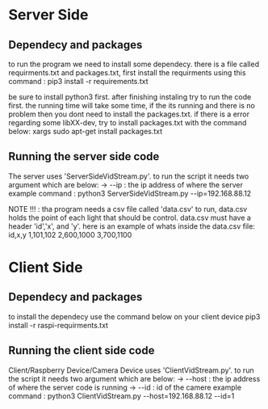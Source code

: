 # Server Side
## Dependecy and packages
to run the program we need to install some dependecy. there is a file
called requirments.txt and packages.txt, first install the requirments using
this command : 
pip3 install -r requirements.txt

be sure to install python3 first. after finishing instaling try to run the code first.
the running time will take some time, if the its running and there is no problem then you
dont need to install the packages.txt. if there is a error regarding some libXX-dev, try to 
install packages.txt with the command below:
xargs sudo apt-get install packages.txt

## Running the server side code
The server uses 'ServerSideVidStream.py'. to run the
script it needs two argument which are below:
-> --ip : the ip address of where the server
example command : python3 ServerSideVidStream.py --ip=192.168.88.12

NOTE !!! : tha program needs a csv file called 'data.csv' to run, data.csv holds
the point of each light that should be control. data.csv must have a header 
'id','x', and 'y'. here is an example of whats inside the data.csv file:
id,x,y
1,101,102
2,600,1000
3,700,1100


# Client Side
## Dependecy and packages
to install the dependecy use the command below on your client device
pip3 install -r raspi-requirments.txt

## Running the client side code
Client/Raspberry Device/Camera Device uses 'ClientVidStream.py'. to run the
script it needs two argument which are below:
-> --host : the ip address of where the server code is running
-> --id   : id of the camere
example command : python3 ClientVidStream.py --host=192.168.88.12 --id=1
